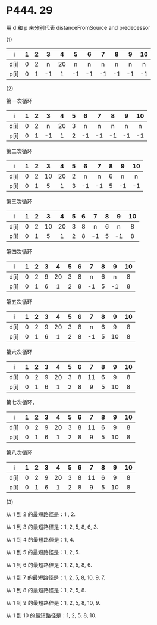 # P444. 29

用 d 和 p 来分别代表 distanceFromSource and predecessor

(1)

|  i | 1 | 2 | 3  | 4  | 5  |  6 |  7 | 8  | 9 | 10|
|:--:|:-:|:-:|:--:|:--:|:--:|:--:|:--:|:--:|:-:|:-:|
|d[i]| 0 | 2 |  n | 20 |  n |  n |  n |  n | n |  n|
|p[i]| 0 | 1 | -1 | 1  | -1 | -1 | -1 | -1 |-1 | -1|

(2)

第一次循环

|  i | 1 | 2 | 3  | 4  | 5  |  6 |  7 | 8  | 9 | 10|
|:--:|:-:|:-:|:--:|:--:|:--:|:--:|:--:|:--:|:-:|:-:|
|d[i]| 0 | 2 |  n | 20 |  3 |  n |  n |  n | n |  n|
|p[i]| 0 | 1 | -1 | 1  |  2 | -1 | -1 | -1 |-1 | -1|

第二次循环

|  i | 1 | 2 | 3  | 4  | 5  |  6 |  7 | 8  | 9 | 10|
|:--:|:-:|:-:|:--:|:--:|:--:|:--:|:--:|:--:|:-:|:-:|
|d[i]| 0 | 2 | 10 | 20 |  2 |  n |  n |  6 | n |  n|
|p[i]| 0 | 1 |  5 |  1 |  3 | -1 | -1 |  5 |-1 | -1|

第三次循环

|  i | 1 | 2 | 3  | 4  | 5  |  6 |  7 | 8  | 9 | 10|
|:--:|:-:|:-:|:--:|:--:|:--:|:--:|:--:|:--:|:-:|:-:|
|d[i]| 0 | 2 | 10 | 20 |  3 |  8 |  n |  6 | n |  8|
|p[i]| 0 | 1 |  5 |  1 |  2 |  8 | -1 |  5 |-1 |  8|

第四次循环

|  i | 1 | 2 | 3  | 4  | 5  |  6 |  7 | 8  | 9 | 10|
|:--:|:-:|:-:|:--:|:--:|:--:|:--:|:--:|:--:|:-:|:-:|
|d[i]| 0 | 2 |  9 | 20 |  3 |  8 |  n |  6 | n |  8|
|p[i]| 0 | 1 |  6 |  1 |  2 |  8 | -1 |  5 |-1 |  8|

第五次循环

|  i | 1 | 2 | 3  | 4  | 5  |  6 |  7 | 8  | 9 | 10|
|:--:|:-:|:-:|:--:|:--:|:--:|:--:|:--:|:--:|:-:|:-:|
|d[i]| 0 | 2 |  9 | 20 |  3 |  8 |  n |  6 | 9 |  8|
|p[i]| 0 | 1 |  6 |  1 |  2 |  8 | -1 |  5 |10 |  8|

第六次循环

|  i | 1 | 2 | 3  | 4  | 5  |  6 |  7 | 8  | 9 | 10|
|:--:|:-:|:-:|:--:|:--:|:--:|:--:|:--:|:--:|:-:|:-:|
|d[i]| 0 | 2 |  9 | 20 |  3 |  8 | 11 |  6 | 9 |  8|
|p[i]| 0 | 1 |  6 |  1 |  2 |  8 |  9 |  5 |10 |  8|

第七次循环，

|  i | 1 | 2 | 3  | 4  | 5  |  6 |  7 | 8  | 9 | 10|
|:--:|:-:|:-:|:--:|:--:|:--:|:--:|:--:|:--:|:-:|:-:|
|d[i]| 0 | 2 |  9 | 20 |  3 |  8 | 11 |  6 | 9 |  8|
|p[i]| 0 | 1 |  6 |  1 |  2 |  8 |  9 |  5 |10 |  8|

第八次循环

|  i | 1 | 2 | 3  | 4  | 5  |  6 |  7 | 8  | 9 | 10|
|:--:|:-:|:-:|:--:|:--:|:--:|:--:|:--:|:--:|:-:|:-:|
|d[i]| 0 | 2 |  9 | 20 |  3 |  8 | 11 |  6 | 9 |  8|
|p[i]| 0 | 1 |  6 |  1 |  2 |  8 |  9 |  5 |10 |  8|

(3)

从 1 到 2 的最短路径是：1 , 2.

从 1 到 3 的最短路径是：1, 2, 5, 8, 6, 3.

从 1 到 4 的最短路径是：1, 4.

从 1 到 5 的最短路径是：1, 2, 5.

从 1 到 6 的最短路径是：1, 2, 5, 8, 6.

从 1 到 7 的最短路径是：1, 2, 5, 8, 10, 9, 7.

从 1 到 8 的最短路径是：1, 2, 5, 8.

从 1 到 9 的最短路径是：1, 2, 5, 8, 10, 9.

从 1 到 10 的最短路径是：1, 2, 5, 8, 10.
